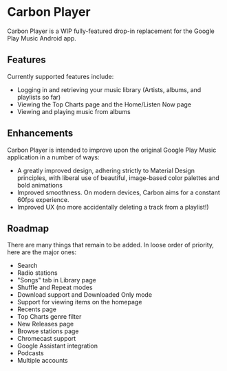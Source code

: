 # Carbon Player

Carbon Player is a WIP fully-featured drop-in replacement for the Google Play Music Android app.

## Features
Currently supported features include: 
- Logging in and retrieving your music library (Artists, albums, and playlists so far)
- Viewing the Top Charts page and the Home/Listen Now page
- Viewing and playing music from albums

## Enhancements
Carbon Player is intended to improve upon the original Google Play Music application in a number of ways:
- A greatly improved design, adhering strictly to Material Design principles, with liberal use of beautiful, image-based color palettes and bold animations
- Improved smoothness. On modern devices, Carbon aims for a constant 60fps experience.
- Improved UX (no more accidentally deleting a track from a playlist!)

## Roadmap
There are many things that remain to be added. In loose order of priority, here are the major ones:
- Search
- Radio stations
- "Songs" tab in Library page
- Shuffle and Repeat modes
- Download support and Downloaded Only mode
- Support for viewing items on the homepage
- Recents page
- Top Charts genre filter 
- New Releases page
- Browse stations page
- Chromecast support
- Google Assistant integration
- Podcasts
- Multiple accounts
